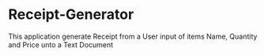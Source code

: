 # Receipt-Generator
This application generate Receipt from a User input of items Name, Quantity and Price unto a Text Document
